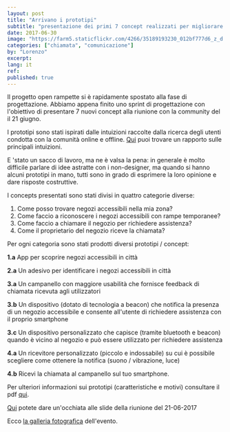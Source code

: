 ```yaml
---
layout: post
title: "Arrivano i prototipi"
subtitle: "presentazione dei primi 7 concept realizzati per migliorare l'esperienza di chiamata"
date: 2017-06-30
image: "https://farm5.staticflickr.com/4266/35189193230_012bf777d6_z_d.jpg"
categories: ["chiamata", "comunicazione"]
by: "Lorenzo"
excerpt:
lang: it
ref:
published: true
---
```


Il progetto open rampette si è rapidamente spostato alla fase di progettazione.
Abbiamo appena finito uno sprint di progettazione con l'obiettivo di presentare 7 nuovi concept alla riunione con la community del il 21 giugno.

I prototipi sono stati ispirati dalle intuizioni raccolte dalla ricerca degli utenti condotta con la comunità online e offline. [Qui](https://edgeryders.eu/t/open-rampette-la-chiamata-insights-from-the-questionnaire/839) puoi trovare un rapporto sulle principali intuizioni.

E 'stato un sacco di lavoro, ma ne è valsa la pena: in generale è molto difficile parlare di idee astratte con i non-designer, ma quando si hanno alcuni prototipi in mano, tutti sono in grado di esprimere la loro opinione e dare risposte costruttive.

I concepts presentati sono stati divisi in quattro categorie diverse:

1. Come posso trovare negozi accessibili nella mia zona?
2. Come faccio a riconoscere i negozi accessibili con rampe temporanee?
3. Come faccio a chiamare il negozio per richiedere assistenza?
4. Come il proprietario del negozio riceve la chiamata?

Per ogni categoria sono stati prodotti diversi prototipi / concept:

**1.a** App per scoprire negozi accessibili in città

**2.a** Un adesivo per identificare i negozi accessibili in città

**3.a** Un campanello con maggiore usabilità che fornisce feedback di chiamata ricevuta agli utilizzatori

**3.b** Un dispositivo (dotato di tecnologia a beacon) che notifica la presenza di un negozio accessibile e consente all'utente di richiedere assistenza con il proprio smartphone

**3.c** Un dispositivo personalizzato che capisce (tramite bluetooth e beacon) quando è vicino al negozio e può essere utilizzato per richiedere assistenza

**4.a** Un ricevitore personalizzato (piccolo e indossabile) su cui è possibile scegliere come ottenere la notifica (suono / vibrazione, luce)

**4.b** Ricevi la chiamata al campanello sul tuo smartphone.

Per ulteriori informazioni sui prototipi (caratteristiche e motivi) consultare il pdf [qui](https://drive.google.com/file/d/0B2SJ8fygbNJmV09qcUJYNEFsS28/view?usp=sharing).

[Qui](https://docs.google.com/presentation/d/1hDlnd9nbMixGVOHXKeNYFB-CWaeHa3RrVJh3WMHFgVA/edit?usp=sharing) potete dare un'occhiata alle slide della riunione del 21-06-2017

Ecco [la galleria fotografica](https://www.flickr.com/photos/wemake_cc/albums/72157682768295823) dell'evento.
